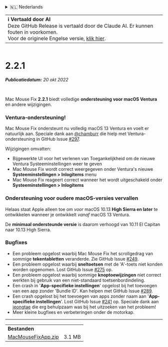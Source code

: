 <details>
<summary>🇳🇱 Nederlands</summary>

[🇬🇧 English (GitHub)](https://github.com/noah-nuebling/mac-mouse-fix/releases/tag/2.2.1)\
[🇦🇩 Català](https://redirect.macmousefix.com/?target=mmf-release&tag=2.2.1&locale=ca)\
[🇩🇪 Deutsch](https://redirect.macmousefix.com/?target=mmf-release&tag=2.2.1&locale=de)\
[🇪🇸 Español](https://redirect.macmousefix.com/?target=mmf-release&tag=2.2.1&locale=es)\
[🇫🇷 Français](https://redirect.macmousefix.com/?target=mmf-release&tag=2.2.1&locale=fr)\
[🇮🇩 Indonesia](https://redirect.macmousefix.com/?target=mmf-release&tag=2.2.1&locale=id)\
[🇮🇹 Italiano](https://redirect.macmousefix.com/?target=mmf-release&tag=2.2.1&locale=it)\
[🇭🇺 Magyar](https://redirect.macmousefix.com/?target=mmf-release&tag=2.2.1&locale=hu)\
**🇳🇱 Nederlands**\
[🇵🇱 Polski](https://redirect.macmousefix.com/?target=mmf-release&tag=2.2.1&locale=pl)\
[🇧🇷 Português (Brasil)](https://redirect.macmousefix.com/?target=mmf-release&tag=2.2.1&locale=pt-BR)\
[🇵🇹 Português (Portugal)](https://redirect.macmousefix.com/?target=mmf-release&tag=2.2.1&locale=pt-PT)\
[🇷🇴 Română](https://redirect.macmousefix.com/?target=mmf-release&tag=2.2.1&locale=ro)\
[🇸🇪 Svenska](https://redirect.macmousefix.com/?target=mmf-release&tag=2.2.1&locale=sv)\
[🇻🇳 Tiếng Việt](https://redirect.macmousefix.com/?target=mmf-release&tag=2.2.1&locale=vi)\
[🇹🇷 Türkçe](https://redirect.macmousefix.com/?target=mmf-release&tag=2.2.1&locale=tr)\
[🇨🇿 Čeština](https://redirect.macmousefix.com/?target=mmf-release&tag=2.2.1&locale=cs)\
[🇬🇷 Ελληνικά](https://redirect.macmousefix.com/?target=mmf-release&tag=2.2.1&locale=el)\
[🇷🇺 Русский](https://redirect.macmousefix.com/?target=mmf-release&tag=2.2.1&locale=ru)\
[🇺🇦 Українська](https://redirect.macmousefix.com/?target=mmf-release&tag=2.2.1&locale=uk)\
[🇮🇱 עברית](https://redirect.macmousefix.com/?target=mmf-release&tag=2.2.1&locale=he)\
[🇸🇦 العربية](https://redirect.macmousefix.com/?target=mmf-release&tag=2.2.1&locale=ar)\
[🇮🇳 हिन्दी](https://redirect.macmousefix.com/?target=mmf-release&tag=2.2.1&locale=hi)\
[🇹🇭 ไทย](https://redirect.macmousefix.com/?target=mmf-release&tag=2.2.1&locale=th)\
[🇨🇳 中文 (简体)](https://redirect.macmousefix.com/?target=mmf-release&tag=2.2.1&locale=zh-Hans)\
[🇨🇳 中文 (繁體)](https://redirect.macmousefix.com/?target=mmf-release&tag=2.2.1&locale=zh-Hant)\
[🇭🇰 中文（香港)](https://redirect.macmousefix.com/?target=mmf-release&tag=2.2.1&locale=zh-HK)\
[🇯🇵 日本語](https://redirect.macmousefix.com/?target=mmf-release&tag=2.2.1&locale=ja)\
[🇰🇷 한국어](https://redirect.macmousefix.com/?target=mmf-release&tag=2.2.1&locale=ko)\
[Help translate Mac Mouse Fix to different languages!](https://github.com/noah-nuebling/mac-mouse-fix/discussions/731)
</details>
<table align=><td>
<b>ℹ️ Vertaald door AI</b><br>
Deze GitHub Release is vertaald door de Claude AI. Er kunnen fouten in voorkomen.<br>
Voor de originele Engelse versie, <a href="https://github.com/noah-nuebling/mac-mouse-fix/releases/tag/2.2.1">klik hier</a>.
</td></table>

<table></table>

# 2.2.1
***Publicatiedatum:** 20 okt 2022*

<br>

Mac Mouse Fix **2.2.1** biedt volledige **ondersteuning voor macOS Ventura** en andere wijzigingen.

### Ventura-ondersteuning!
Mac Mouse Fix ondersteunt nu volledig macOS 13 Ventura en voelt er natuurlijk aan.
Speciale dank aan [@chamburr](https://github.com/chamburr) die hielp met Ventura-ondersteuning in GitHub Issue [#297](https://github.com/noah-nuebling/mac-mouse-fix/issues/297).

Wijzigingen omvatten:

- Bijgewerkte UI voor het verlenen van Toegankelijkheid om de nieuwe Ventura Systeeminstellingen weer te geven
- Mac Mouse Fix wordt correct weergegeven onder Ventura's nieuwe **Systeeminstellingen > Inlogitems** menu
- Mac Mouse Fix reageert correct wanneer het wordt uitgeschakeld onder **Systeeminstellingen > Inlogitems**

### Ondersteuning voor oudere macOS-versies vervallen

Helaas staat Apple alleen toe om _voor_ macOS 10.13 **High Sierra en later** te ontwikkelen wanneer je ontwikkelt _vanaf_ macOS 13 Ventura.

De **minimaal ondersteunde versie** is daarom verhoogd van 10.11 El Capitan naar 10.13 High Sierra.

### Bugfixes

- Een probleem opgelost waarbij Mac Mouse Fix het scrollgedrag van sommige **tekentabletten** veranderde. Zie GitHub Issue [#249](https://github.com/noah-nuebling/mac-mouse-fix/issues/249).
- Een probleem opgelost waarbij **sneltoetsen** met de 'A'-toets niet konden worden opgenomen. Lost GitHub Issue [#275](https://github.com/noah-nuebling/mac-mouse-fix/issues/275) op.
- Een probleem opgelost waarbij sommige **knoptoewijzingen** niet correct werkten bij gebruik van een niet-standaard toetsenbordindeling.
- Een crash in '**App-specifieke instellingen**' opgelost bij het toevoegen van een app zonder 'Bundle ID'. Kan helpen met GitHub Issue [#289](https://github.com/noah-nuebling/mac-mouse-fix/issues/289).
- Een crash opgelost bij het toevoegen van apps zonder naam aan '**App-specifieke instellingen**'. Lost GitHub Issue [#241](https://github.com/noah-nuebling/mac-mouse-fix/issues/241) op. Speciale dank aan [jeongtae](https://github.com/jeongtae) die erg behulpzaam was bij het uitzoeken van het probleem!
- Meer kleine bugfixes en verbeteringen onder de motorkap.

---

<table align="start">
<tr>
    <td colspan=2>
        <b>Bestanden</b>
    </td>
</tr>
<tr>
    <td><a href="https://github.com/noah-nuebling/mac-mouse-fix/releases/download/2.2.1/MacMouseFixApp.zip">MacMouseFixApp.zip</a></td>
    <td>3.1 MB</td>
</tr>
</table>